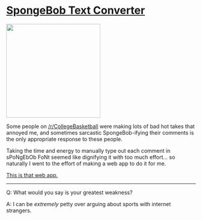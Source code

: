 # [SpongeBob Text Converter](https://petehanner.github.io/spongebob-text/)

<img src="https://i.imgflip.com/1pq988.jpg" width="250">

Some people on [/r/CollegeBasketball](https://www.reddit.com/r/CollegeBasketball/) were making lots of bad hot takes that annoyed me, and sometimes sarcastic SpongeBob-ifying their comments is the only appropriate response to these people.

Taking the time and energy to manually type out each comment in sPoNgEbOb FoNt seemed like dignifying it with too much effort... so naturally I went to the effort of making a web app to do it for me. 

[This is that web app.](https://petehanner.github.io/spongebob-text/)
___

Q: What would you say is your greatest weakness?

A: I can be *extremely* petty over arguing about sports with internet strangers.
